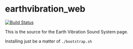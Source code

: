 # earthvibration_web

[![Build Status](https://travis-ci.org/mhelmer/earthvibration_web.svg?branch=master)](https://travis-ci.org/mhelmer/earthvibration_web)

This is the source for the Earth Vibration Sound System page.

Installing just be a matter of `./bootstrap.sh`
